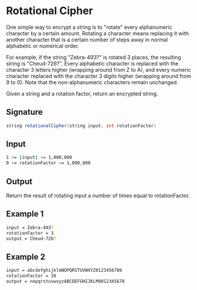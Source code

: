 # Rotational Cipher

One simple way to encrypt a string is to "rotate" every alphanumeric character by a certain amount. Rotating a character means replacing it with another character that is a certain number of steps away in normal alphabetic or numerical order.

For example, if the string "Zebra-493?" is rotated 3 places, the resulting string is "Cheud-726?". Every alphabetic character is replaced with the character 3 letters higher (wrapping around from Z to A), and every numeric character replaced with the character 3 digits higher (wrapping around from 9 to 0). Note that the non-alphanumeric characters remain unchanged.

Given a string and a rotation factor, return an encrypted string.

## Signature

```java
string rotationalCipher(string input, int rotationFactor)
```

## Input

```sh
1 <= |input| <= 1,000,000
0 <= rotationFactor <= 1,000,000
```

## Output

Return the result of rotating input a number of times equal to rotationFactor.

## Example 1

```sh
input = Zebra-493?
rotationFactor = 3
output = Cheud-726?
```

## Example 2

```sh
input = abcdefghijklmNOPQRSTUVWXYZ0123456789
rotationFactor = 39
output = nopqrstuvwxyzABCDEFGHIJKLM9012345678

```

